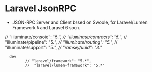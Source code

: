 # Laravel JsonRPC 

- JSON-RPC Server and Client based on Swoole, for Laravel/Lumen Framework 5 and Laravel 6 soon.

// "illuminate/console": "5.*",
     //   "illuminate/contracts": "5.*",
      //  "illuminate/pipeline": "5.*",
      //  "illuminate/routing": "5.*",
      //  "illuminate/support": "5.*",
      //  "ramsey/uuid": "3.*"
      
      
      dev
             // "laravel/framework": "5.*",
             //  "laravel/lumen-framework": "5.*"
